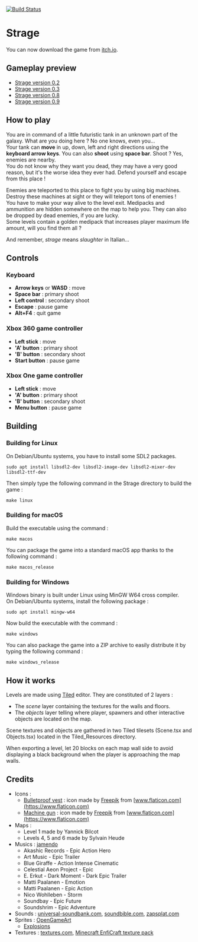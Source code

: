 [![Build Status](https://travis-ci.org/RICCIARDI-Adrien/Strage.svg?branch=master)](https://travis-ci.org/RICCIARDI-Adrien/Strage)

# Strage

You can now download the game from [itch.io](https://ricciardi-adrien.itch.io/strage).

## Gameplay preview
* [Strage version 0.2](https://www.youtube.com/watch?v=aTI6zjJu4h4)
* [Strage version 0.3](https://www.youtube.com/watch?v=r5JJvJWiGF0)
* [Strage version 0.8](https://www.youtube.com/watch?v=GxyV17knTqo)
* [Strage version 0.9](https://www.youtube.com/watch?v=CBbp0kRIsus)

## How to play
You are in command of a little futuristic tank in an unknown part of the galaxy. What are you doing here ? No one knows, even you...  
Your tank can **move** in up, down, left and right directions using the **keyboard arrow keys**.  You can also **shoot** using **space bar**. Shoot ? Yes, enemies are nearby.  
You do not know why they want you dead, they may have a very good reason, but it's the worse idea they ever had. Defend yourself and escape from this place !  
  
Enemies are teleported to this place to fight you by using big machines. Destroy these machines at sight or they will teleport tons of enemies !  
You have to make your way alive to the level exit. Medipacks and ammunition are hidden somewhere on the map to help you. They can also be dropped by dead enemies, if you are lucky.  
Some levels contain a golden medipack that increases player maximum life amount, will you find them all ?  
  
And remember, *strage* means *slaughter* in Italian...

## Controls
### Keyboard
* **Arrow keys** or **WASD** : move
* **Space bar** : primary shoot
* **Left control** : secondary shoot
* **Escape** : pause game
* **Alt+F4** : quit game

### Xbox 360 game controller
* **Left stick** : move
* **'A' button** : primary shoot
* **'B' button** : secondary shoot
* **Start button** : pause game

### Xbox One game controller
* **Left stick** : move
* **'A' button** : primary shoot
* **'B' button** : secondary shoot
* **Menu button** : pause game

## Building
### Building for Linux
On Debian/Ubuntu systems, you have to install some SDL2 packages.
```
sudo apt install libsdl2-dev libsdl2-image-dev libsdl2-mixer-dev libsdl2-ttf-dev
```
Then simply type the following command in the Strage directory to build the game :
```
make linux
```

### Building for macOS
Build the executable using the command :
```
make macos
```

You can package the game into a standard macOS app thanks to the following command :
```
make macos_release
```

### Building for Windows
Windows binary is built under Linux using MinGW W64 cross compiler.  
On Debian/Ubuntu systems, install the following package :
```
sudo apt install mingw-w64
```
Now build the executable with the command :
```
make windows
```

You can also package the game into a ZIP archive to easily distribute it by typing the following command :
```
make windows_release
```

## How it works
Levels are made using [Tiled](http://www.mapeditor.org/) editor. They are constituted of 2 layers :
* The *scene* layer containing the textures for the walls and floors.
* The *objects* layer telling where player, spawners and other interactive objects are located on the map.

Scene textures and objects are gathered in two Tiled tilesets (Scene.tsx and Objects.tsx) located in the Tiled_Resources directory.

When exporting a level, let 20 blocks on each map wall side to avoid displaying a black background when the player is approaching the map walls.

## Credits
* Icons :
   * [Bulletproof vest](https://www.flaticon.com/free-icon/bulletproof-vest_238523) : icon made by [Freepik](https://www.freepik.com) from [www.flaticon.com](https://www.flaticon.com)
   * [Machine gun](https://www.flaticon.com/free-icon/machine-gun_238558) : icon made by [Freepik](https://www.freepik.com) from [www.flaticon.com](https://www.flaticon.com)
* Maps :
   * Level 1 made by Yannick Bilcot
   * Levels 4, 5 and 6 made by Sylvain Heude
* Musics : [jamendo](https://www.jamendo.com)
   * Akashic Records - Epic Action Hero
   * Art Music - Epic Trailer
   * Blue Giraffe - Action Intense Cinematic
   * Celestial Aeon Project - Epic
   * E. Erkut - Dark Moment - Dark Epic Trailer
   * Matti Paalanen - Emotion
   * Matti Paalanen - Epic Action
   * Nico Wohlleben - Storm
   * Soundbay - Epic Future
   * Soundshrim - Epic Adventure
* Sounds : [universal-soundbank.com](http://www.universal-soundbank.com), [soundbible.com](http://soundbible.com), [zapsplat.com](https://www.zapsplat.com)
* Sprites : [OpenGameArt](https://opengameart.org)
   * [Explosions](https://opengameart.org/content/explosions-0)
* Textures : [textures.com](http://www.textures.com), [Minecraft EnfiCraft texture pack](http://www.minecrafttexturepacks.com/enficraft)
